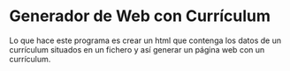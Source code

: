 # Generador de Web con Currículum

Lo que hace este programa es crear un html que contenga los datos de un currículum situados en un fichero y así generar un página web con un currículum.
